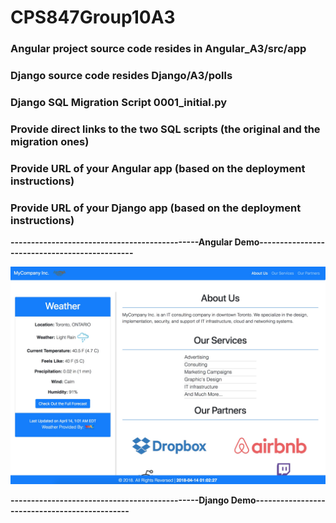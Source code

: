 # CPS847Group10A3

### Angular project source code resides in Angular_A3/src/app
### Django source code resides Django/A3/polls
### Django SQL Migration Script 0001_initial.py


### Provide direct links to the two SQL scripts (the original and the migration ones)
### Provide URL of your Angular app (based on the deployment instructions)
### Provide URL of your Django app (based on the deployment instructions)


**----------------------------------------------Angular Demo----------------------------------------------**

![Alt text](https://github.com/AlisikanderAhmed/CPS847-Group10-A3/blob/master/Angular_A3/Images/AngularDemo.jpg)

**----------------------------------------------Django Demo----------------------------------------------**
